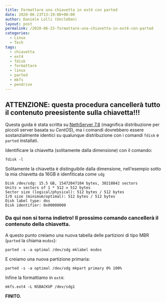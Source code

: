 ```yaml
---
title: Formattare una chiavetta in ext4 con parted
date: 2020-06-23T13:19:00+00:00
author: Daniele Lolli (UncleDan)
layout: post
permalink: /2020-06-23-formattare-una-chiavetta-in-ext4-con-parted
categories:
  - Linux
  - Tech
tags:
  - chiavetta
  - ext4
  - fdisk
  - formattare
  - linux
  - parted
  - mkfs
  - pendrive
---
```

## ATTENZIONE: questa procedura cancellerà tutto il contenuto preesistente sulla chiavetta!!!

Questa guida è stata scritta su [NethServer 7.8](https://www.nethserver.org/) (magnifica distribuzione per piccoli server basata su *CentOS*), ma i comandi dovrebbero essere sostanzialmente identici su qualunque distribuzione con i comandi `fdisk` e `parted` installati.

Identificare la chiavetta (solitamente dalla dimensione) con il comando:
  
`fdisk -l`

Solitamente la chiavetta è distinguibile dalla dimensione, nell'esempio sotto la mia chiavetta da 16GB è idenfiticata come `sdg`
```
Disk /dev/sdg: 15.5 GB, 15472047104 bytes, 30218842 sectors
Units = sectors of 1 * 512 = 512 bytes
Sector size (logical/physical): 512 bytes / 512 bytes
I/O size (minimum/optimal): 512 bytes / 512 bytes
Disk label type: dos
Disk identifier: 0x00000000
```
### Da qui non si torna indietro! Il prossimo comando cancellerà il contenuto della chiavetta.
A questo punto creiamo una nuova tabella delle partizioni di tipo MBR (`parted` la chiama `msdos`):

`parted -s -a optimal /dev/sdg mklabel msdos`

E creiamo una nuova partizione primaria:

`parted -s -a optimal /dev/sdg mkpart primary 0% 100%`

Infine la formattiamo in `ext4`:

`mkfs.ext4 -L NSBACKUP /dev/sdg1`

**FINITO.**
